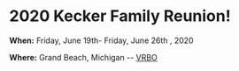 # 2020 Kecker Family Reunion!

__When:__ Friday, June 19th- Friday, June 26th , 2020

__Where:__ Grand Beach, Michigan -- [VRBO](https://www.vrbo.com/390382ha)
